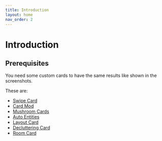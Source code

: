 ```yaml
---
title: Introduction
layout: home
nav_order: 2
---
```


# Introduction

## Prerequisites

You need some custom cards to have the same results like shown in the screenshots. 

These are:

- [Swipe Card](https://github.com/bramkragten/swipe-card)
- [Card Mod](https://github.com/thomasloven/lovelace-card-mod)
- [Mushroom Cards](https://github.com/piitaya/lovelace-mushroom)
- [Auto Entities](https://github.com/thomasloven/lovelace-auto-entities)
- [Layout Card](https://github.com/thomasloven/lovelace-layout-card)
- [Decluttering Card](https://github.com/custom-cards/decluttering-card)
- [Room Card](https://github.com/marcokreeft87/room-card)



